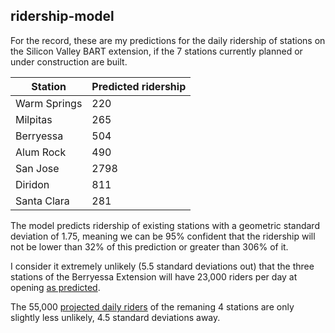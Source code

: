 ridership-model
---------------

For the record, these are my predictions for the daily ridership
of stations on the Silicon Valley BART extension, if the
7 stations currently planned or under construction are built.

Station | Predicted ridership
------- | -------------------
Warm Springs | 220
Milpitas | 265
Berryessa | 504
Alum Rock | 490
San Jose | 2798
Diridon | 811
Santa Clara | 281

The model predicts ridership of existing stations with a geometric standard deviation of 1.75,
meaning we can be 95% confident that the ridership will not be lower than
32% of this prediction or greater than 306% of it.

I consider it extremely unlikely (5.5 standard deviations out) that the
three stations of the Berryessa Extension will have 23,000 riders per day
at opening [as predicted](http://www.vta.org/bart/faq).

The 55,000 [projected daily riders](http://vtaorgcontent.s3-us-west-1.amazonaws.com/Site_Content/BARTPhase2-ScopingPresentation-50212.pdf)
of the remaning 4 stations are only slightly less unlikely, 4.5 standard deviations away.
